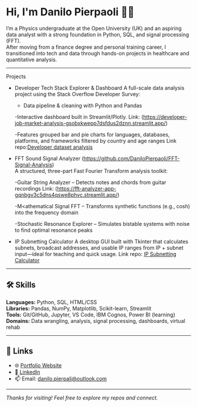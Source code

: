 # Hi, I'm Danilo Pierpaoli 🤌🏻

I’m a Physics undergraduate at the Open University (UK) and an aspiring data analyst with a strong foundation in Python, SQL, and signal processing (FFT).  
After moving from a finance degree and personal training career, I transitioned into tech and data through hands-on projects in healthcare and quantitative analysis.

-----------------------------------------------------------
Projects
- Developer Tech Stack Explorer & Dashboard 
  A full-scale data analysis project using the Stack Overflow Developer Survey:

  - Data pipeline & cleaning with Python and Pandas

  -Interactive dashboard built in Streamlit/Plotly. Link: (https://developer-job-market-analysis-gsobxkwepp7dsfdus2dznn.streamlit.app/)

  -Features grouped bar and pie charts for languages, databases, platforms, and frameworks filtered by country and age ranges
Link repo:[Developer dataset analysis](https://github.com/DaniloPierpaoli/Developer-job-market-analysis)

- FFT Sound Signal Analyzer (https://github.com/DaniloPierpaoli/FFT-Signal-Analysis)  
  A structured, three-part Fast Fourier Transform analysis toolkit:

  -Guitar String Analyzer – Detects notes and chords from guitar recordings Link: (https://fft-analyzer-app-gqnbgv3c5dns4qswe8phvc.streamlit.app/)

  -M<athematical Signal FFT – Transforms synthetic functions (e.g., cosh) into the frequency domain

  -Stochastic Resonance Explorer – Simulates bistable systems with noise to find optimal resonance peaks

- IP Subnetting Calculator 
  A desktop GUI built with Tkinter that calculates subnets, broadcast addresses, and usable IP ranges from IP + subnet input—ideal for teaching and quick usage.
  Link repo: [IP Subnetting Calculator](https://github.com/DaniloPierpaoli/IP-subnetting-calculator-APP)  




-----------------------------------------------------------

## 🛠️ Skills

**Languages:** Python, SQL, HTML/CSS  
**Libraries:** Pandas, NumPy, Matplotlib, Scikit-learn, Streamlit  
**Tools:** Git/GitHub, Jupyter, VS Code, IBM Cognos, Power BI (learning)  
**Domains:** Data wrangling, analysis, signal processing, dashboards, virtual rehab

-----------------------------------------------------------

## 🔗 Links

- 🌐 [Portfolio Website](https://danilopierpaoli.github.io/danilo-pierpaoli.github.io)
- 💼 [LinkedIn](https://www.linkedin.com/in/danilo-pierpaoli)
- 📫 Email: [danilo.pierpali@outlook.com](mailto:danilo.pierpali@outlook.com)

---

_Thanks for visiting! Feel free to explore my repos and connect._
